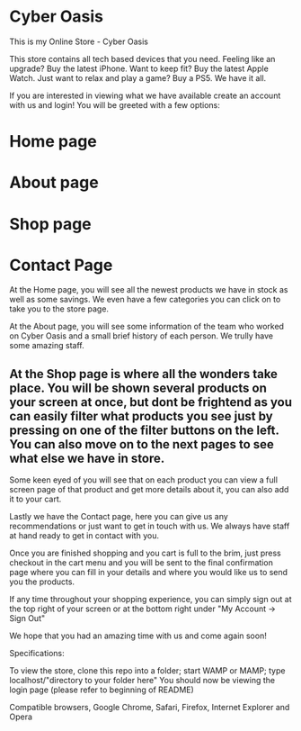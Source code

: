 # Cyber Oasis

This is my Online Store - Cyber Oasis

This store contains all tech based devices that you need.
Feeling like an upgrade? Buy the latest iPhone.
Want to keep fit? Buy the latest Apple Watch.
Just want to relax and play a game? Buy a PS5.
We have it all.

If you are interested in viewing what we have available create an account with us and login!
You will be greeted with a few options:
# Home page
# About page
# Shop page
# Contact Page

At the Home page, you will see all the newest products we have in stock as well as some savings.
We even have a few categories you can click on to take you to the store page.

At the About page, you will see some information of the team who worked on Cyber Oasis and a small brief history of each person.
We trully have some amazing staff.

At the Shop page is where all the wonders take place.
You will be shown several products on your screen at once, but dont be frightend as you can easily filter what products you see just by pressing on one of the filter buttons on the left.
You can also move on to the next pages to see what else we have in store.
-
Some keen eyed of you will see that on each product you can view a full screen page of that product and get more details about it, you can also add it to your cart.

Lastly we have the Contact page, here you can give us any recommendations or just want to get in touch with us. 
We always have staff at hand ready to get in contact with you.


Once you are finished shopping and you cart is full to the brim, just press checkout in the cart menu and you will be sent to the final confirmation page where you can fill in your details and where you would like us to send you the products.

If any time throughout your shopping experience, you can simply sign out at the top right of your screen or at the bottom right under "My Account -> Sign Out"

We hope that you had an amazing time with us and come again soon!



Specifications:

To view the store, 
clone this repo into a folder; start WAMP or MAMP; type localhost/"directory to your folder here"
You should now be viewing the login page (please refer to beginning of README)

Compatible browsers,
Google Chrome, Safari, Firefox, Internet Explorer and Opera